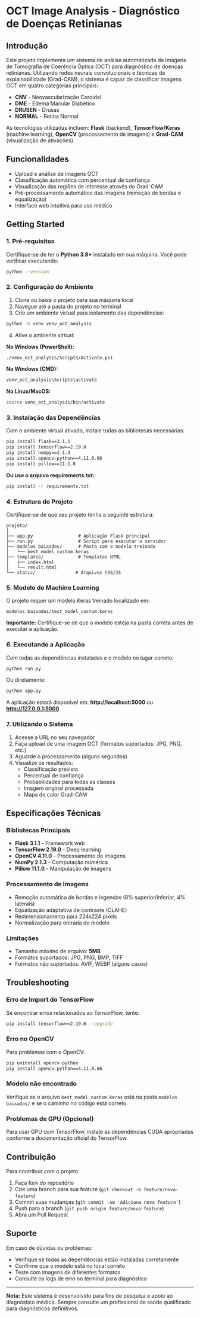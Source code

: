 # OCT Image Analysis - Diagnóstico de Doenças Retinianas

## Introdução

Este projeto implementa um sistema de análise automatizada de imagens de Tomografia de Coerência Óptica (OCT) para diagnóstico de doenças retinianas. Utilizando redes neurais convolucionais e técnicas de explainabilidade (Grad-CAM), o sistema é capaz de classificar imagens OCT em quatro categorias principais:

- **CNV** - Neovascularização Coroidal
- **DME** - Edema Macular Diabético  
- **DRUSEN** - Drusas
- **NORMAL** - Retina Normal

As tecnologias utilizadas incluem: **Flask** (backend), **TensorFlow/Keras** (machine learning), **OpenCV** (processamento de imagens) e **Grad-CAM** (visualização de ativações).

## Funcionalidades

- Upload e análise de imagens OCT
- Classificação automática com percentual de confiança
- Visualização das regiões de interesse através do Grad-CAM
- Pré-processamento automático das imagens (remoção de bordas e equalização)
- Interface web intuitiva para uso médico

## Getting Started

### 1. Pré-requisitos

Certifique-se de ter o **Python 3.8+** instalado em sua máquina. Você pode verificar executando:

```bash
python --version
```

### 2. Configuração do Ambiente

1. Clone ou baixe o projeto para sua máquina local
2. Navegue até a pasta do projeto no terminal
3. Crie um ambiente virtual para isolamento das dependências:

```bash
python -m venv venv_oct_analysis
```

4. Ative o ambiente virtual:

**No Windows (PowerShell):**
```bash
./venv_oct_analysis/Scripts/Activate.ps1
```

**No Windows (CMD):**
```bash
venv_oct_analysis\Scripts\activate
```

**No Linux/MacOS:**
```bash
source venv_oct_analysis/bin/activate
```

### 3. Instalação das Dependências

Com o ambiente virtual ativado, instale todas as bibliotecas necessárias:

```bash
pip install flask==3.1.1
pip install tensorflow==2.19.0
pip install numpy==2.1.3
pip install opencv-python==4.11.0.86
pip install pillow==11.1.0
```

**Ou use o arquivo requirements.txt:**
```bash
pip install -r requirements.txt
```

### 4. Estrutura do Projeto

Certifique-se de que seu projeto tenha a seguinte estrutura:

```
projeto/
│
├── app.py                 # Aplicação Flask principal
├── run.py                 # Script para executar o servidor
├── modelos baixados/      # Pasta com o modelo treinado
│   └── best_model_custom.keras
├── templates/             # Templates HTML
│   ├── index.html
│   └── result.html
└── static/               # Arquivos CSS/JS 
```

### 5. Modelo de Machine Learning

O projeto requer um modelo Keras treinado localizado em:
```
modelos baixados/best_model_custom.keras
```

**Importante:** Certifique-se de que o modelo esteja na pasta correta antes de executar a aplicação.

### 6. Executando a Aplicação

Com todas as dependências instaladas e o modelo no lugar correto:

```bash
python run.py
```

Ou diretamente:
```bash
python app.py
```

A aplicação estará disponível em: **http://localhost:5000** ou **http://127.0.0.1:5000**

### 7. Utilizando o Sistema

1. Acesse a URL no seu navegador
2. Faça upload de uma imagem OCT (formatos suportados: JPG, PNG, etc.)
3. Aguarde o processamento (alguns segundos)
4. Visualize os resultados:
   - Classificação prevista
   - Percentual de confiança
   - Probabilidades para todas as classes
   - Imagem original processada
   - Mapa de calor Grad-CAM

## Especificações Técnicas

### Bibliotecas Principais
- **Flask 3.1.1** - Framework web
- **TensorFlow 2.19.0** - Deep learning
- **OpenCV 4.11.0** - Processamento de imagens
- **NumPy 2.1.3** - Computação numérica
- **Pillow 11.1.0** - Manipulação de imagens

### Processamento de Imagens
- Remoção automática de bordas e legendas (8% superior/inferior, 4% laterais)
- Equalização adaptativa de contraste (CLAHE)
- Redimensionamento para 224x224 pixels
- Normalização para entrada do modelo

### Limitações
- Tamanho máximo de arquivo: **5MB**
- Formatos suportados: JPG, PNG, BMP, TIFF
- Formatos não suportados: AVIF, WEBP (alguns casos)

## Troubleshooting

### Erro de Import do TensorFlow
Se encontrar erros relacionados ao TensorFlow, tente:
```bash
pip install tensorflow==2.19.0 --upgrade
```

### Erro no OpenCV
Para problemas com o OpenCV:
```bash
pip uninstall opencv-python
pip install opencv-python==4.11.0.86
```

### Modelo não encontrado
Verifique se o arquivo `best_model_custom.keras` está na pasta `modelos baixados/` e se o caminho no código está correto.

### Problemas de GPU (Opcional)
Para usar GPU com TensorFlow, instale as dependências CUDA apropriadas conforme a documentação oficial do TensorFlow.

## Contribuição

Para contribuir com o projeto:

1. Faça fork do repositório
2. Crie uma branch para sua feature (`git checkout -b feature/nova-feature`)
3. Commit suas mudanças (`git commit -am 'Adiciona nova feature'`)
4. Push para a branch (`git push origin feature/nova-feature`)
5. Abra um Pull Request

## Suporte

Em caso de dúvidas ou problemas:
- Verifique se todas as dependências estão instaladas corretamente
- Confirme que o modelo está no local correto
- Teste com imagens de diferentes formatos
- Consulte os logs de erro no terminal para diagnóstico

---

**Nota:** Este sistema é desenvolvido para fins de pesquisa e apoio ao diagnóstico médico. Sempre consulte um profissional de saúde qualificado para diagnósticos definitivos.
